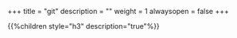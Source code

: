 +++
title = "git"
description = ""
weight = 1
alwaysopen = false
+++

{{%children style="h3" description="true"%}}